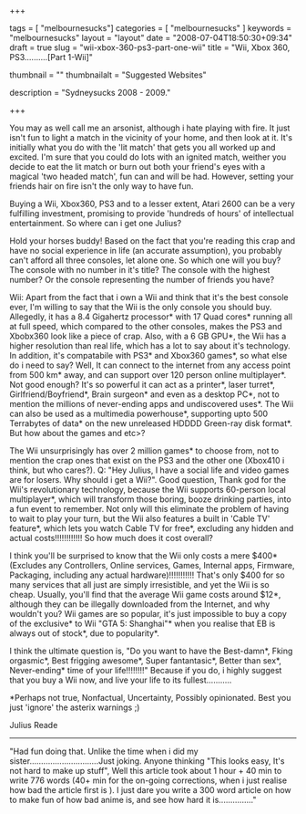 
+++

tags = [ "melbournesucks"]
categories = [ "melbournesucks" ]
keywords = "melbournesucks"
layout = "layout"
date = "2008-07-04T18:50:30+09:34"
draft = true
slug = "wii-xbox-360-ps3-part-one-wii"
title = "Wii, Xbox 360, PS3..........[Part 1-Wii]"

thumbnail = ""
thumbnailalt = "Suggested Websites"

description = "Sydneysucks 2008 - 2009."

+++

You may as well call me an arsonist, although i hate playing with fire. It just isn't fun to light a match in the vicinity of your home, and then look at it. It's initially what you do with the 'lit match' that gets you all worked up and excited. I'm sure that you could do lots with an ignited match, weither you decide to eat the lit match or burn out both your friend's eyes with a magical 'two headed match', fun can and will be had. However, setting your friends hair on fire isn't the only way to have fun.

Buying a Wii, Xbox360, PS3 and to a lesser extent, Atari 2600 can be a very fulfilling investment, promising to provide 'hundreds of hours' of intellectual entertainment. So where can i get one Julius?

Hold your horses buddy! Based on the fact that you're reading this crap and have no social experience in life (an accurate assumption), you probably can't afford all three consoles, let alone one. So which one will you buy? The console with no number in it's title? The console with the highest number? Or the console representing the number of friends you have?

Wii: Apart from the fact that i own a Wii and think that it's the best console ever, I'm willing to say that the Wii is the only console you should buy. Allegedly, it has a 8.4 Gigahertz processor* with 17 Quad cores* running all at full speed, which compared to the other consoles, makes the PS3 and Xbobx360 look like a piece of crap. Also, with a 6 GB GPU*, the Wii has a higher resolution than real life, which has a lot to say about it's technology. In addition, it's compatabile with PS3* and Xbox360 games*, so what else do i need to say? Well, It can connect to the internet from any access point from 500 km* away, and can support over 120 person online multiplayer*. Not good enough? It's so powerful it can act as a printer*, laser turret*, Girlfriend/Boyfriend*, Brain surgeon* and even as a desktop PC*, not to mention the millions of never-ending apps and undiscovered uses*. The Wii can also be used as a multimedia powerhouse*, supporting upto 500 Terrabytes of data* on the new unreleased HDDDD Green-ray disk format*. But how about the games and etc>?

The Wii unsurprisingly has over 2 million games* to choose from, not to mention the crap ones that exist on the PS3 and the other one (Xbox410 i think, but who cares?). Q: "Hey Julius, I have a social life and video games are for losers. Why should i get a Wii?". Good question, Thank god for the Wii's revolutionary technology, because the Wii supports 60-person local multiplayer*, which will transform those boring, booze drinking parties, into a fun event to remember. Not only will this eliminate the problem of having to wait to play your turn, but the Wii also features a built in 'Cable TV' feature*, which lets you watch Cable TV for free*, excluding any hidden and actual costs!!!!!!!!!!!! So how much does it cost overall?

I think you'll be surprised to know that the Wii only costs a mere $400* (Excludes any Controllers, Online services, Games, Internal apps, Firmware, Packaging, including any actual hardware)!!!!!!!!!!! That's only $400 for so many services that all just are simply irresistible, and yet the Wii is so cheap. Usually, you'll find that the average Wii game costs around $12*, although they can be illegally downloaded from the Internet, and why wouldn't you? Wii games are so popular, it's just impossible to buy a copy of the exclusive* to Wii "GTA 5: Shanghai"* when you realise that EB is always out of stock*, due to popularity*.

I think the ultimate question is, "Do you want to have the Best-damn*, Fking orgasmic*, Best frigging awesome*, Super fantantasic*, Better than sex*, Never-ending* time of your life!!!!!!!!" Because if you do, i highly suggest that you buy a Wii now, and live your life to its fullest...........

*Perhaps not true, Nonfactual, Uncertainty, Possibly opinionated. Best you just 'ignore' the asterix warnings ;)

Julius Reade
___________________________________________________

"Had fun doing that. Unlike the time when i did my sister..............................Just joking. Anyone thinking "This looks easy, It's not hard to make up stuff", Well this article took about 1 hour + 40 min to write 776 words (40+ min for the on-going corrections, when i just realise how bad the article first is ). I just dare you write a 300 word article on how to make fun of how bad anime is, and see how hard it is..............." 